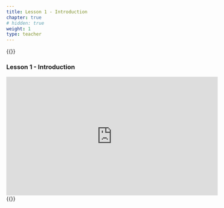 ```yaml
---
title: Lesson 1 - Introduction 
chapter: true
# hidden: true 
weight: 1
type: teacher
---
```

{{<teacher>}}
### Lesson 1 - Introduction

<iframe width="560" height="315" src="https://www.youtube.com/embed/QQewdCJTcIU" frameborder="0" allow="autoplay; encrypted-media" allowfullscreen></iframe>
{{</teacher>}}